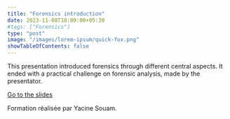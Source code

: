 ```yaml
---
title: "Forensics introduction"
date: 2023-11-08T18:00:00+05:30
#tags: ["Forensics"]
type: "post"
image: "/images/lorem-ipsum/quick-fox.png"
showTableOfContents: false
---
```


This presentation introduced forensics through different central aspects. It ended with a practical challenge on forensic analysis, made by the presentator.

[Go to the slides](https://drive.google.com/file/d/1fkfofZowKWtDZp9tvIbbF43fl3u_LtLY/view?usp=sharing)

Formation réalisée par Yacine Souam.

